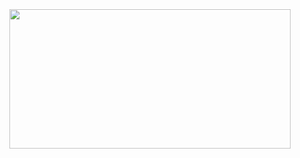 <img src="https://img.freepik.com/free-vector/hand-drawn-web-developers_23-2148819604.jpg?w=740&t=st=1689790665~exp=1689791265~hmac=264d6622a41be760654b87122d07a2eb399ad48df71899c617faf6ee40fcc587)https://img.freepik.com/free-vector/hand-drawn-web-developers_23-2148819604.jpg?w=740&t=st=1689790665~exp=1689791265~hmac=264d6622a41be760654b87122d07a2eb399ad48df71899c617faf6ee40fcc587" width="100%" height="250">
